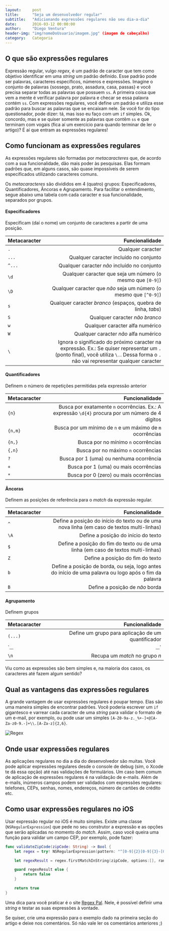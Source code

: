 ```yaml
---
layout:     post
title:      "Seja um desenvolvedor regular"
subtitle:   "Adicionando expressões regulares não seu dia-a-dia"
date:       2016-03-12 00:00:00
author:     "Diego Ventura"
header-img: "img/nomeDoUsuario/imagem.jpg" (imagem de cabeçalho)
category:   Categoria
---
```


## O que são expressões regulares
Expressão regular, vulgo _regex_, é um padrão de caracter que tem como objetivo identificar em uma _string_ um padrão definido. Esse padrão pode ser palavras, caracteres específicos, números e expressões. Imagine o conjunto de palavras {sossego, prato, assadura, casa, passas} e você precisa separar todas as palavras que possuem `ss`. A primeira coisa que vem a mente é verificar palavra por palavra e checar se essa palavra contém `ss`. Com expressões regulares, você define um padrão e utiliza esse padrão para buscar as palavras que se encaixam nele. Se você for do tipo questionador, pode dizer: tá, mas isso eu faço com um `if` simples. Ok, concordo, mas e se quiser somente as palavras que contêm `ss` e que terminam com vogais (fica aí um exercício para quando terminar de ler o artigo)? É aí que entram as expressões regulares!

## Como funcionam as expressões regulares
As expressões regulares são formadas por _metacaracteres_ que, de acordo com a sua funcionalidade, dão mais poder às pesquisas. Elas formam padrões que, em alguns casos, são quase impossíveis de serem especificados utilizando caracteres comuns.

Os _metacaracteres_ são divididos em 4 (quatro) grupos: Especificadores, Quantificadores, Âncoras e Agrupamento. Para facilitar o entendimento, segue abaixo uma tabela com cada caracter e sua funcionalidade, separados por grupos.

#### Especificadores
Especificam (daí o nome) um conjunto de caracteres a partir de uma posição.

| Metacaracter | Funcionalidade |
|-----------------|---------------:|
| `.` | Qualquer caracter |
| `...` | Qualquer caracter incluído no conjunto |
| `^...` | Qualquer caracter *não* incluído no conjunto |
| `\d` | Qualquer caracter que seja um número (o mesmo que `[0-9]`) |
| `\D` | Qualquer caracter que *não* seja um número (o mesmo que `[^0-9]`)  |
| `s` | Qualquer caracter _branco_ (espaços, quebra de linha, _tabs_)  |
| `S` | Qualquer caracter *não* _branco_ |
| `w` | Qualquer caracter alfa numérico |
| `W` | Qualquer caracter *não* alfa numérico |
| `\` | Ignora o significado do próximo caracter na expressão. Ex.: Se quiser representar um `.` (ponto final), você utiliza `\.`. Dessa forma o `.` não vai representar qualquer caracter |

#### Quantificadores
Definem o número de repetições permitidas pela expressão anterior

| Metacaracter | Funcionalidade |
|-----------------|---------------:|
| `{n}` | Busca por exatamente `n` ocorrências. Ex.: A expressão `\d{4}` procura por um número de 4 dígitos |
| `{n,m}` | Busca por um mínimo de `n` e um máximo de `m` ocorrências |
| `{n,}` | Busca por no mínimo `n` ocorrências |
| `{,n}` | Busca por no máximo `n` ocorrências |
| `?` | Busca por 1 (uma) ou nenhuma ocorrência |
| `+` | Busca por 1 (uma) ou mais ocorrências |
| `*` | Busca por 0 (zero) ou mais ocorrências |

#### Âncoras
Definem as posições de referência para o _match_ da expressão regular.

| Metacaracter | Funcionalidade |
|-----------------|---------------:|
| `^` | Define a posição do início do texto ou de uma nova linha (em caso de textos multi-linhas) |
| `\A` | Define a posição do início do texto |
| `$` | Define a posição do fim do texto ou de uma linha (em caso de textos multi-linhas) |
| `Z` | Define a posição do fim do texto |
| `b` | Define a posição de borda, ou seja, logo antes do início de uma palavra ou logo após o fim da palavra |
| `B` | Define a posição de *não* borda |

#### Agrupamento
Definem grupos

| Metacaracter | Funcionalidade |
|-----------------|---------------:|
| `(...)` | Define um grupo para aplicação de um quantificador |
| `...|...` | Define uma alternativa para a aplicação da expressão. A expressão deve dar _match_ à direita ou à esquerda |
| `\n` | Recupa um _match_ no grupo _n_|

Viu como as expressões são bem simples e, na maioria dos casos, os caracteres até fazem algum sentido?

## Qual as vantagens das expressões regulares
A grande vantagem de usar expressões regulares é poupar tempo. Elas são uma maneira simples de encontrar padrões. Você poderia escrever um `if` gigantesco e varrear cada caracter de uma _string_ para validar o formato de um e-mail, por exemplo, ou pode usar um simples `[A-Z0-9a-z._%+-]+@[A-Za-z0-9.-]+\\.[A-Za-z]{2,6}`.

![Regex](https://imgs.xkcd.com/comics/regular_expressions.png)

## Onde usar expressões regulares
As aplicações regulares no dia a dia do desenvolvedor são muitas. Você pode aplicar expressões regulares desde o console de debug (sim, o Xcode te dá essa opção) até nas validações de formulários. Um caso bem comum de aplicação de expressões regulares é na validação de e-mails. Além de e-mails, inúmeros campos podem ser validados com expressões regulares: telefones, CEPs, senhas, nomes, endereços, número de cartões de crédito etc.

## Como usar expressões regulares no iOS
Usar expressão regular no iOS é muito simples. Existe uma classe (`NSRegularExpression`) que pede no seu construtor a expressão e as opções que serão aplicadas no momento do _match_. Assim, caso você queira uma função para validar um campo CEP, por exemplo, pode fazer:

~~~ swift
func validateZipCode(zipCode: String) -> Bool {
	let regex = try! NSRegularExpression(pattern: "^[0-9]{2}[0-9]{3}-[0-9]{3}$", options: [.CaseInsensitive])

	let regexResult = regex.firstMatchInString(zipCode, options:[], range: NSMakeRange(0, zipCode.characters.count)) != nil

	guard regexResult else {
		return false
	}

	return true
}
~~~

Uma dica para você praticar é o site [Regex Pal](http://www.regexpal.com). Nele, é possível definir uma _string_ e testar as suas expressões à vontade.

Se quiser, crie uma expressão para o exemplo dado na primeira seção do artigo e deixe nos comentários. Só não vale ler os comentários anteriores ;)